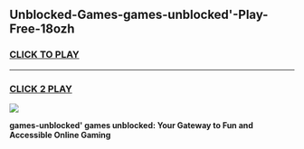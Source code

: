 
## Unblocked-Games-games-unblocked'-Play-Free-18ozh
<h3>
<a href="https://premium76.site?title=games-unblocked'&ref=09A">CLICK TO PLAY</a></h3>
<hr>

<h3>
<a href="https://premium76.site?title=games-unblocked'&ref=09A">CLICK 2 PLAY</a>
  
</h3>

<a href="https://premium76.site?title=games-unblocked'&ref=09A"><img src="https://clearcache.store/games.png"></a>


**games-unblocked' games unblocked: Your Gateway to Fun and Accessible Online Gaming**
